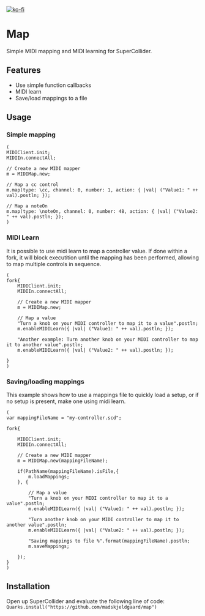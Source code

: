 [![ko-fi](https://ko-fi.com/img/githubbutton_sm.svg)](https://ko-fi.com/X8X6RXV10)

# Map

Simple MIDI mapping and MIDI learning for SuperCollider.

## Features

- Use simple function callbacks
- MIDI learn
- Save/load mappings to a file

## Usage

### Simple mapping

```supercollider
(
MIDIClient.init;
MIDIIn.connectAll;

// Create a new MIDI mapper
m = MIDIMap.new;

// Map a cc control
m.map(type: \cc, channel: 0, number: 1, action: { |val| ("Value1: " ++ val).postln; });

// Map a noteOn
m.map(type: \noteOn, channel: 0, number: 48, action: { |val| ("Value2: " ++ val).postln; });
)
```

### MIDI Learn

It is possible to use midi learn to map a controller value. If done within a fork, it will block executition until the mapping has been performed, allowing to map multiple controls in sequence.

```supercollider
(
fork{
    MIDIClient.init;
    MIDIIn.connectAll;

    // Create a new MIDI mapper
    m = MIDIMap.new;

    // Map a value
    "Turn a knob on your MIDI controller to map it to a value".postln;
    m.enableMIDILearn({ |val| ("Value1: " ++ val).postln; });

    "Another example: Turn another knob on your MIDI controller to map it to another value".postln;
    m.enableMIDILearn({ |val| ("Value2: " ++ val).postln; });

}
)
```

### Saving/loading mappings

This example shows how to use a mappings file to quickly load a setup, or if no setup is present, make one using midi learn.

```supercollider 
(
var mappingFileName = "my-controller.scd";

fork{

    MIDIClient.init;
    MIDIIn.connectAll;

    // Create a new MIDI mapper
    m = MIDIMap.new(mappingFileName);

    if(PathName(mappingFileName).isFile,{
        m.loadMappings;
    }, {

        // Map a value
        "Turn a knob on your MIDI controller to map it to a value".postln;
        m.enableMIDILearn({ |val| ("Value1: " ++ val).postln; });

        "Turn another knob on your MIDI controller to map it to another value".postln;
        m.enableMIDILearn({ |val| ("Value2: " ++ val).postln; });

        "Saving mappings to file %".format(mappingFileName).postln;
        m.saveMappings;

    });
}
)
```

## Installation

Open up SuperCollider and evaluate the following line of code:
`Quarks.install("https://github.com/madskjeldgaard/map")`
